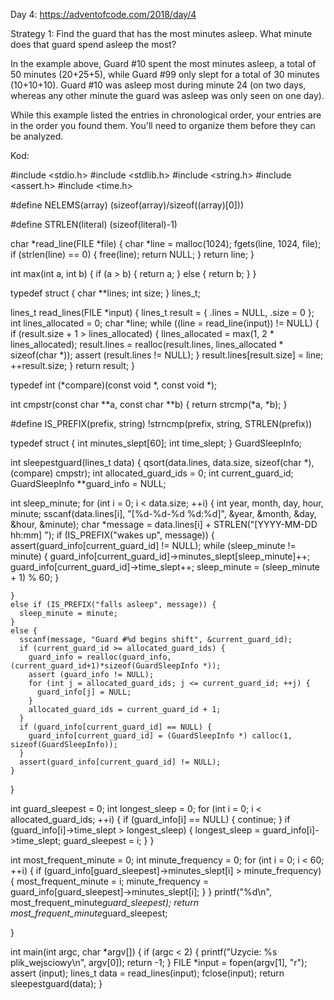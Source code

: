 Day 4:
https://adventofcode.com/2018/day/4

Strategy 1: Find the guard that has the most minutes asleep. 
What minute does that guard spend asleep the most?

In the example above, Guard #10 spent the most minutes asleep, a total of 50 minutes (20+25+5), 
while Guard #99 only slept for a total of 30 minutes (10+10+10). Guard #10 was asleep most 
during minute 24 (on two days, whereas any other minute the guard was asleep was only seen on one day).

While this example listed the entries in chronological order, your entries are in the order you found them. 
You'll need to organize them before they can be analyzed.







Kod:




#include <stdio.h>
#include <stdlib.h>
#include <string.h>
#include <assert.h>
#include <time.h>

#define NELEMS(array) (sizeof(array)/sizeof((array)[0]))

#define STRLEN(literal) (sizeof(literal)-1)

char *read_line(FILE *file) {
  char *line = malloc(1024);
  fgets(line, 1024, file);
  if (strlen(line) == 0) {
    free(line);
    return NULL;
  }
  return line;
}

int max(int a, int b) {
  if (a > b) {
    return a;
  }
  else {
    return b;
  }
}

typedef struct {
  char **lines;
  int size;
} lines_t;

lines_t read_lines(FILE *input) {
  lines_t result = {
    .lines = NULL,
    .size = 0
  };
  int lines_allocated = 0;
  char *line;
  while ((line = read_line(input)) != NULL) {
    if (result.size + 1 > lines_allocated) {
      lines_allocated = max(1, 2 * lines_allocated);
      result.lines = realloc(result.lines, 
        lines_allocated * sizeof(char *));
      assert (result.lines != NULL);
    }
    result.lines[result.size] = line;
    ++result.size;
  }
  return result;
}

typedef int (*compare)(const void *, const void *);

int cmpstr(const char **a, const char **b) {
  return strcmp(*a, *b);
}

#define IS_PREFIX(prefix, string) !strncmp(prefix, string, STRLEN(prefix))


typedef struct {
  int minutes_slept[60];
  int time_slept;
} GuardSleepInfo;

int sleepestguard(lines_t data) {
  qsort(data.lines, data.size, sizeof(char *), (compare) cmpstr);
  int allocated_guard_ids = 0;
  int current_guard_id;
  GuardSleepInfo **guard_info = NULL;

  int sleep_minute;	
  for (int i = 0; i < data.size; ++i) {
    int year, month, day, hour, minute;
    sscanf(data.lines[i], "[%d-%d-%d %d:%d]", &year, &month, &day, &hour, &minute);
    char *message = data.lines[i] + STRLEN("[YYYY-MM-DD hh:mm] ");
    if (IS_PREFIX("wakes up", message)) {
      assert(guard_info[current_guard_id] != NULL);
      while (sleep_minute != minute) {
        guard_info[current_guard_id]->minutes_slept[sleep_minute]++;
        guard_info[current_guard_id]->time_slept++;
        sleep_minute = (sleep_minute + 1) % 60;
      }

    }
    else if (IS_PREFIX("falls asleep", message)) {
      sleep_minute = minute;
    }
    else {
      sscanf(message, "Guard #%d begins shift", &current_guard_id);
      if (current_guard_id >= allocated_guard_ids) {
        guard_info = realloc(guard_info, (current_guard_id+1)*sizeof(GuardSleepInfo *));
        assert (guard_info != NULL);
        for (int j = allocated_guard_ids; j <= current_guard_id; ++j) {
          guard_info[j] = NULL;
        }
        allocated_guard_ids = current_guard_id + 1;
      }
      if (guard_info[current_guard_id] == NULL) {
        guard_info[current_guard_id] = (GuardSleepInfo *) calloc(1, sizeof(GuardSleepInfo));	
      }
      assert(guard_info[current_guard_id] != NULL);
    }
  }

  int guard_sleepest = 0;
  int longest_sleep = 0;
  for (int i = 0; i < allocated_guard_ids; ++i) {
    if (guard_info[i] == NULL) {
      continue;
    }
    if (guard_info[i]->time_slept > longest_sleep) {
      longest_sleep = guard_info[i]->time_slept;
      guard_sleepest = i;
    }
  }

  int most_frequent_minute = 0;
  int minute_frequency = 0;
  for (int i = 0; i < 60; ++i) {
    if (guard_info[guard_sleepest]->minutes_slept[i] > minute_frequency) {
      most_frequent_minute = i;
      minute_frequency = guard_info[guard_sleepest]->minutes_slept[i];
    }
  }	
   printf("%d\n", most_frequent_minute*guard_sleepest);
   return most_frequent_minute*guard_sleepest;

}

int main(int argc, char *argv[]) {
  if (argc < 2) {
    printf("Uzycie: %s plik_wejsciowy\n", argv[0]);
    return -1;
  }
  FILE *input = fopen(argv[1], "r");
  assert (input);
  lines_t data = read_lines(input);
  fclose(input);
  return sleepestguard(data);
}
